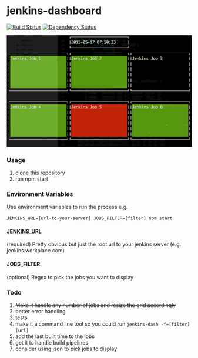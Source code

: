 # jenkins-dashboard

[![Build Status](https://travis-ci.org/clarkie/jenkins-dashboard.svg?branch=master)](https://travis-ci.org/clarkie/jenkins-dashboard)
[![Dependency Status](https://david-dm.org/clarkie/jenkins-dashboard.svg)](https://david-dm.org/clarkie/jenkins-dashboard)

![Example Dashboard](https://raw.githubusercontent.com/clarkie/jenkins-dashboard/master/images/example-dashboard.gif)

### Usage

1. clone this repository
2. run npm start

### Environment Variables

Use environment variables to run the process e.g.

```
JENKINS_URL=[url-to-your-server] JOBS_FILTER=[filter] npm start
```

#### JENKINS_URL
(required)
Pretty obvious but just the root url to your jenkins server (e.g. jenkins.workplace.com)

#### JOBS_FILTER
(optional)
Regex to pick the jobs you want to display

### Todo

1. ~~Make it handle any number of jobs and resize the grid accordingly~~
2. better error handling
3. ~~tests~~
4. make it a command line tool so you could run `jenkins-dash -f=[filter] [url]`
5. add the last built time to the jobs
6. get it to handle build pipelines
7. consider using json to pick jobs to display
